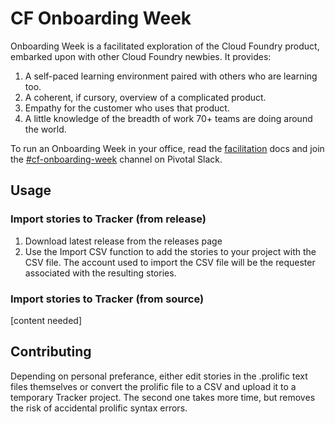 # CF Onboarding Week

Onboarding Week is a facilitated exploration of the Cloud Foundry product, embarked upon with other Cloud Foundry newbies. It provides:

1. A self-paced learning environment paired with others who are learning too.
1. A coherent, if cursory, overview of a complicated product.
1. Empathy for the customer who uses that product.
1. A little knowledge of the breadth of work 70+ teams are doing around the world.

To run an Onboarding Week in your office, read the [facilitation](FACILITATING.md) docs and join the [#cf-onboarding-week](https://pivotal.slack.com/messages/cf-onboarding-week/) channel on Pivotal Slack.

## Usage
### Import stories to Tracker (from release)
1. Download latest release from the releases page
1. Use the Import CSV function to add the stories to your project with the CSV file. The account used to import the CSV file will be the requester associated with the resulting stories.

### Import stories to Tracker (from source)
[content needed]

## Contributing
Depending on personal preferance, either edit stories in the .prolific text files themselves or convert the prolific file to a CSV and upload it to a temporary Tracker project. The second one takes more time, but removes the risk of accidental prolific syntax errors.

